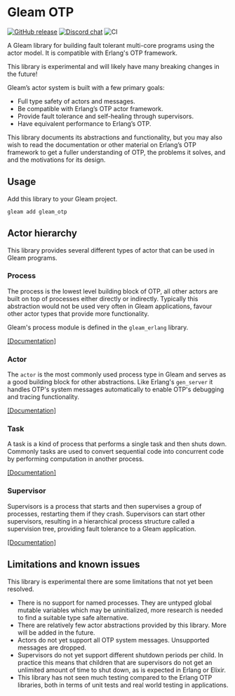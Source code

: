 # Gleam OTP

<a href="https://github.com/gleam-lang/otp/releases"><img src="https://img.shields.io/github/release/gleam-lang/otp" alt="GitHub release"></a>
<a href="https://discord.gg/Fm8Pwmy"><img src="https://img.shields.io/discord/768594524158427167?color=blue" alt="Discord chat"></a>
![CI](https://github.com/gleam-lang/otp/workflows/test/badge.svg?branch=main)

A Gleam library for building fault tolerant multi-core programs using the
actor model. It is compatible with Erlang's OTP framework.

This library is experimental and will likely have many breaking changes in the
future!

Gleam’s actor system is built with a few primary goals:

- Full type safety of actors and messages.
- Be compatible with Erlang’s OTP actor framework.
- Provide fault tolerance and self-healing through supervisors.
- Have equivalent performance to Erlang’s OTP.

This library documents its abstractions and functionality, but you may also wish
to read the documentation or other material on Erlang’s OTP framework to get a
fuller understanding of OTP, the problems it solves, and and the motivations for
its design.

## Usage

Add this library to your Gleam project.

```shell
gleam add gleam_otp
```

## Actor hierarchy

This library provides several different types of actor that can be used in
Gleam programs.

### Process

The process is the lowest level building block of OTP, all other actors are
built on top of processes either directly or indirectly. Typically this
abstraction would not be used very often in Gleam applications, favour
other actor types that provide more functionality.

Gleam's process module is defined in the `gleam_erlang` library.

[[Documentation]](https://hexdocs.pm/gleam_erlang/gleam/erlang/process.html)

### Actor

The `actor` is the most commonly used process type in Gleam and serves as a good
building block for other abstractions. Like Erlang's `gen_server` it handles
OTP's system messages automatically to enable OTP's debugging and tracing
functionality.

[[Documentation]](https://hexdocs.pm/gleam_otp/gleam/otp/actor.html)

### Task

A task is a kind of process that performs a single task and then shuts down.
Commonly tasks are used to convert sequential code into concurrent code by
performing computation in another process.

[[Documentation]](https://hexdocs.pm/gleam_otp/gleam/otp/task.html)

### Supervisor

Supervisors is a process that starts and then supervises a group of processes,
restarting them if they crash. Supervisors can start other supervisors,
resulting in a hierarchical process structure called a supervision tree,
providing fault tolerance to a Gleam application.

[[Documentation]](https://hexdocs.pm/gleam_otp/gleam/otp/supervisor.html)

## Limitations and known issues

This library is experimental there are some limitations that not yet been resolved.

- There is no support for named processes. They are untyped global mutable
  variables which may be uninitialized, more research is needed to find a
  suitable type safe alternative.
- There are relatively few actor abstractions provided by this library. More
  will be added in the future.
- Actors do not yet support all OTP system messages. Unsupported messages are
  dropped.
- Supervisors do not yet support different shutdown periods per child. In
  practice this means that children that are supervisors do not get an
  unlimited amount of time to shut down, as is expected in Erlang or Elixir.
- This library has not seen much testing compared to the Erlang OTP
  libraries, both in terms of unit tests and real world testing in
  applications.
